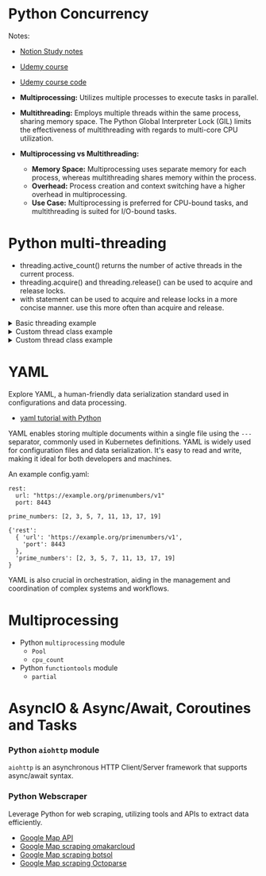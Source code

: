 # Python Concurrency
Notes:
- [Notion Study notes](https://www.notion.so/Python-Java-Concurrency-b883552932a44086bbe859f88851ed28?pvs=4)
- [Udemy course](https://www.udemy.com/course/concurrent-and-parallel-programming-in-python/learn/lecture/28328244#overview)
- [Udemy course code](https://github.com/PacktPublishing/Concurrent-and-Parallel-Programming-in-Python/tree/main)

- **Multiprocessing:** Utilizes multiple processes to execute tasks in parallel.
- **Multithreading:** Employs multiple threads within the same process, sharing memory space. The Python Global Interpreter Lock (GIL) limits the effectiveness of multithreading with regards to multi-core CPU utilization.
- **Multiprocessing vs Multithreading:**
  - **Memory Space:** Multiprocessing uses separate memory for each process, whereas multithreading shares memory within the process.
  - **Overhead:** Process creation and context switching have a higher overhead in multiprocessing.
  - **Use Case:** Multiprocessing is preferred for CPU-bound tasks, and multithreading is suited for I/O-bound tasks.

# Python multi-threading
- threading.active_count() returns the number of active threads in the current process.
- threading.acquire() and threading.release() can be used to acquire and release locks.
- with statement can be used to acquire and release locks in a more concise manner. use this more often than acquire and release.

<details>
<summary>Basic threading example</summary>

```python
import threading
import time

def thread_function(name):
    print(f"Thread {name}: starting")
    time.sleep(2)
    print(f"Thread {name}: finishing")

threads = []

for i in range(5):
    x = threading.Thread(target=thread_function, args=(i,))
    threads.append(x)
    x.start()

for thread in threads:
    thread.join()
```

</details>

<details>
<summary>Custom thread class example</summary>

```python
import threading
import time

class MyThread(threading.Thread):
    def __init__(self, name):
        threading.Thread.__init__(self)
        self.name = name

    def run(self):
        print(f"Thread {self.name}: starting")
        time.sleep(2)
        print(f"Thread {self.name}: finishing")

threads = []

for i in range(5):
    my_thread = MyThread(name=i)
    threads.append(my_thread)
    my_thread.start()

for thread in threads:
    thread.join()
```

</details>


<details>
<summary>Custom thread class example</summary>
  
  ```python
import threading
import time

class ThreadSafeCounter:
    """Thread-safe counter implementation."""
    def __init__(self):
        self.value = 0
        self.lock = threading.Lock()

    def increment_with_lock(self, n):
        """Increment the counter with a lock to prevent race conditions."""
        for _ in range(n):
            with self.lock:
                self.value += 1

    def increment_no_lock(self, n):
        """Increment the counter without a lock, leading to potential race conditions."""
        for _ in range(n):
            self.value += 1

    def increment_with_lock_v2(self, n):
        """Increment the counter with explicit lock acquisition and release.
        acquire and lock can be very time consuming, so it is better to use with statement to avoid forgetting to release the lock."""
        for _ in range(n):
            self.lock.acquire()
            try:
                self.value += 1
            finally:
                self.lock.release()

def run_threaded_increments(func, counter):
    """Run the specified increment function in a multithreading context."""
    threads = []
    for _ in range(4):  # Create 4 threads
        thread = threading.Thread(target=func, args=(counter, 100000))
        threads.append(thread)

    start_time = time.time()
    for thread in threads:
        thread.start()
    for thread in threads:
        thread.join()
    end_time = time.time()

    print(f"Counter value: {counter.value}")
    print(f"Execution time for {func.__name__}: {end_time - start_time} seconds")

if __name__ == "__main__":
    # Run tests with different increment strategies
    for increment_method in [ThreadSafeCounter.increment_no_lock, ThreadSafeCounter.increment_with_lock, ThreadSafeCounter.increment_with_lock_v2]:
        counter = ThreadSafeCounter()  # Create a new counter for each test
        print(f"Running test with {increment_method.__name__}")
        run_threaded_increments(increment_method, counter)

  ```
</details>

# YAML

Explore YAML, a human-friendly data serialization standard used in configurations and data processing.

- [yaml tutorial with Python](https://python.land/data-processing/python-yaml)

YAML enables storing multiple documents within a single file using the `---` separator, commonly used in Kubernetes definitions. YAML is widely used for configuration files and data serialization. It's easy to read and write, making it ideal for both developers and machines.

An example config.yaml:
```
rest:
  url: "https://example.org/primenumbers/v1"
  port: 8443

prime_numbers: [2, 3, 5, 7, 11, 13, 17, 19]
```

```
{'rest': 
  { 'url': 'https://example.org/primenumbers/v1',
    'port': 8443
  },
  'prime_numbers': [2, 3, 5, 7, 11, 13, 17, 19]
}
```

YAML is also crucial in orchestration, aiding in the management and coordination of complex systems and workflows.


# Multiprocessing
- Python `multiprocessing` module
    - `Pool`
    - `cpu_count`
- Python `functiontools` module
    - `partial`

# AsyncIO & Async/Await, Coroutines and Tasks


### Python `aiohttp` module

`aiohttp` is an asynchronous HTTP Client/Server framework that supports async/await syntax.

### Python Webscraper

Leverage Python for web scraping, utilizing tools and APIs to extract data efficiently.

- [Google Map API](https://developers.google.com/maps/documentation)
- [Google Map scraping omakarcloud](https://github.com/omkarcloud/google-maps-scraper)
- [Google Map scraping botsol](https://www.botsol.com/bots/google-maps-crawler)
- [Google Map scraping Octoparse](https://www.octoparse.com/blog/google-maps-crawlers)